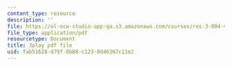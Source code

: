 ```yaml
---
content_type: resource
description: ''
file: https://ol-ocw-studio-app-qa.s3.amazonaws.com/courses/res-3-004-visualizing-materials-science-fall-2017/fab51628d79f8b88c1230d46367c11e2_qNzfiYTo50I.pdf
file_type: application/pdf
resourcetype: Document
title: 3play pdf file
uid: fab51628-d79f-8b88-c123-0d46367c11e2
---
```

